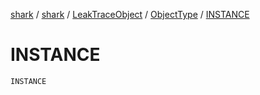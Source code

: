 [shark](../../../index.md) / [shark](../../index.md) / [LeakTraceObject](../index.md) / [ObjectType](index.md) / [INSTANCE](./-i-n-s-t-a-n-c-e.md)

# INSTANCE

`INSTANCE`